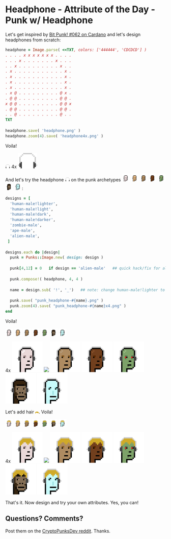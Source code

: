 # Headphone -  Attribute of the Day  -  Punk w/ Headphone


Let's get inspired by
[Bit Punk! #062 on Cardano](https://bitpunkcardano.com/bit/062/)
and let's design headphones from scratch:



``` ruby
headphone = Image.parse( <<TXT, colors: ['444444', 'CDCDCD'] )
. . . . x x x x x x x . . . .
. . . x . . . . . . . x . . .
. . x . . . . . . . . . x . .
. x . . . . . . . . . . . x .
. x . . . . . . . . . . . x .
. x . . . . . . . . . . . x .
. x . . . . . . . . . . . x .
. x @ . . . . . . . . . @ x .
. @ @ . . . . . . . . . @ @ .
x @ @ . . . . . . . . . @ @ x
. @ @ . . . . . . . . . @ @ .
. . @ . . . . . . . . . @ . .
TXT

headphone.save( 'headphone.png' )
headphone.zoom(4).save( 'headphone4x.png' )
```

Voila!

![](i/headphone.png) 4x ![](i/headphone4x.png)




And let's try the headphone ![](i/headphone.png)
on the punk archetypes
![](i/design-human-male_lighter.png)
![](i/design-human-male_light.png)
![](i/design-human-male_dark.png)
![](i/design-human-male_darker.png)
![](i/design-zombie-male.png)
![](i/design-ape-male.png)
![](i/design-alien-male.png):


``` ruby
designs = [
  'human-male!lighter',
  'human-male!light',
  'human-male!dark',
  'human-male!darker',
  'zombie-male',
  'ape-male',
  'alien-male',
 ]

designs.each do |design|
  punk = Punks::Image.new( design: design )

  punk[4,12] = 0   if design == 'alien-male'   ## quick hack/fix for alien ear

  punk.compose!( headphone, 4, 4 )

  name = design.sub( '!', '_')   ## note: change human-male!lighter to human-male_lighter

  punk.save( "punk_headphone-#{name}.png" )
  punk.zoom(4).save( "punk_headphone-#{name}x4.png" )
end
```


Voila!

![](i/punk_headphone-human-male_lighter.png)
![](i/punk_headphone-human-male_light.png)
![](i/punk_headphone-human-male_dark.png)
![](i/punk_headphone-human-male_darker.png)
![](i/punk_headphone-zombie-male.png)
![](i/punk_headphone-ape-male.png)
![](i/punk_headphone-alien-male.png)

4x
![](i/punk_headphone-human-male_lighterx4.png)
![](i/punk_headphone-human-male_lightv.png)
![](i/punk_headphone-human-male_darkx4.png)
![](i/punk_headphone-human-male_darkerx4.png)
![](i/punk_headphone-zombie-malex4.png)
![](i/punk_headphone-ape-malex4.png)
![](i/punk_headphone-alien-malex4.png)




Let's add hair ![](i/hair.png).
Voila!

![](i/punk_headphone_ii-human-male_lighter.png)
![](i/punk_headphone_ii-human-male_light.png)
![](i/punk_headphone_ii-human-male_dark.png)
![](i/punk_headphone_ii-human-male_darker.png)
![](i/punk_headphone_ii-zombie-male.png)
![](i/punk_headphone_ii-ape-male.png)
![](i/punk_headphone_ii-alien-male.png)

4x
![](i/punk_headphone_ii-human-male_lighterx4.png)
![](i/punk_headphone_ii-human-male_lightv.png)
![](i/punk_headphone_ii-human-male_darkx4.png)
![](i/punk_headphone_ii-human-male_darkerx4.png)
![](i/punk_headphone_ii-zombie-malex4.png)
![](i/punk_headphone_ii-ape-malex4.png)
![](i/punk_headphone_ii-alien-malex4.png)



That's it.  Now design and try your own attributes.
Yes, you can!



## Questions? Comments?

Post them on the [CryptoPunksDev reddit](https://old.reddit.com/r/CryptoPunksDev). Thanks.



